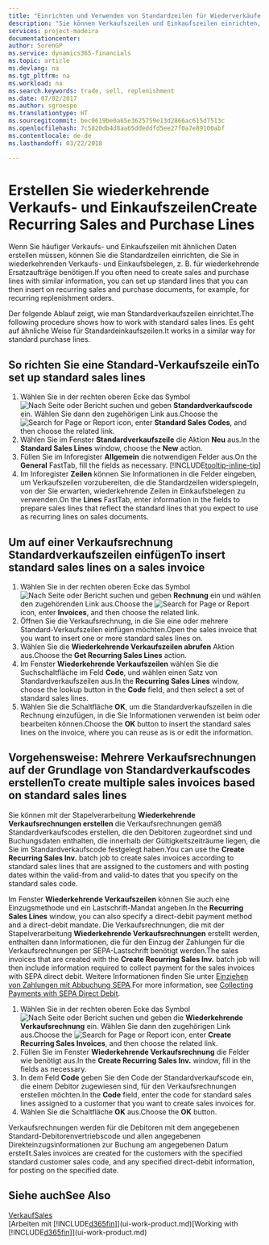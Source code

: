 ```yaml
---
title: "Einrichten und Verwenden von Standardzeilen für Wiederverkäufe und -einkäufe| Microsoft Docs"
description: "Sie können Verkaufszeilen und Einkaufszeilen einrichten, die Sie häufig machen und diese dann in Verkaufs- und Einkaufsbelegen einfügen, um die Zeilen mit Standardinformationen schnell auszufüllen."
services: project-madeira
documentationcenter: 
author: SorenGP
ms.service: dynamics365-financials
ms.topic: article
ms.devlang: na
ms.tgt_pltfrm: na
ms.workload: na
ms.search.keywords: trade, sell, replenishment
ms.date: 07/02/2017
ms.author: sgroespe
ms.translationtype: HT
ms.sourcegitcommit: bec0619be0a65e3625759e13d2866ac615d7513c
ms.openlocfilehash: 7c5820db4d8aa65ddeddfd5ee27f0a7e89100abf
ms.contentlocale: de-de
ms.lasthandoff: 03/22/2018

---
```

# <a name="create-recurring-sales-and-purchase-lines"></a><span data-ttu-id="07ff8-103">Erstellen Sie wiederkehrende Verkaufs- und Einkaufszeilen</span><span class="sxs-lookup"><span data-stu-id="07ff8-103">Create Recurring Sales and Purchase Lines</span></span>
<span data-ttu-id="07ff8-104">Wenn Sie häufiger Verkaufs- und Einkaufszeilen mit ähnlichen Daten erstellen müssen, können Sie die Standardzeilen einrichten, die Sie in wiederkehrenden Verkaufs- und Einkaufsbelegen, z. B. für wiederkehrende Ersatzaufträge benötigen.</span><span class="sxs-lookup"><span data-stu-id="07ff8-104">If you often need to create sales and purchase lines with similar information, you can set up standard lines that you can then insert on recurring sales and purchase documents, for example, for recurring replenishment orders.</span></span>  

<span data-ttu-id="07ff8-105">Der folgende Ablauf zeigt, wie man Standardverkaufszeilen einrichtet.</span><span class="sxs-lookup"><span data-stu-id="07ff8-105">The following procedure shows how to work with standard sales lines.</span></span> <span data-ttu-id="07ff8-106">Es geht auf ähnliche Weise für Standardeinkaufszeilen.</span><span class="sxs-lookup"><span data-stu-id="07ff8-106">It works in a similar way for standard purchase lines.</span></span>  

## <a name="to-set-up-standard-sales-lines"></a><span data-ttu-id="07ff8-107">So richten Sie eine Standard-Verkaufszeile ein</span><span class="sxs-lookup"><span data-stu-id="07ff8-107">To set up standard sales lines</span></span>  
1. <span data-ttu-id="07ff8-108">Wählen Sie in der rechten oberen Ecke das Symbol ![Nach Seite oder Bericht suchen](media/ui-search/search_small.png "Nach Seite oder Bericht suchen") und geben **Standardverkaufscode** ein. Wählen Sie dann den zugehörigen Link aus.</span><span class="sxs-lookup"><span data-stu-id="07ff8-108">Choose the ![Search for Page or Report](media/ui-search/search_small.png "Search for Page or Report icon") icon, enter **Standard Sales Codes**, and then choose the related link.</span></span>  
2. <span data-ttu-id="07ff8-109">Wählen Sie im Fenster **Standardverkaufszeile** die Aktion **Neu** aus.</span><span class="sxs-lookup"><span data-stu-id="07ff8-109">In the **Standard Sales Lines** window, choose the **New** action.</span></span>  
3. <span data-ttu-id="07ff8-110">Füllen Sie im Inforegister **Allgemein** die notwendigen Felder aus.</span><span class="sxs-lookup"><span data-stu-id="07ff8-110">On the **General** FastTab, fill the fields as necessary.</span></span> [!INCLUDE[tooltip-inline-tip](includes/tooltip-inline-tip_md.md)]  
4. <span data-ttu-id="07ff8-111">Im Inforegister **Zeilen** können Sie Informationen in die Felder eingeben, um Verkaufszeilen vorzubereiten, die die Standardzeilen widerspiegeln, von der Sie erwarten, wiederkehrende Zeilen in Einkaufsbelegen zu verwenden.</span><span class="sxs-lookup"><span data-stu-id="07ff8-111">On the **Lines** FastTab, enter information in the fields to prepare sales lines that reflect the standard lines that you expect to use as recurring lines on sales documents.</span></span>  

## <a name="to-insert-standard-sales-lines-on-a-sales-invoice"></a><span data-ttu-id="07ff8-112">Um auf einer Verkaufsrechnung Standardverkaufszeilen einfügen</span><span class="sxs-lookup"><span data-stu-id="07ff8-112">To insert standard sales lines on a sales invoice</span></span>
1. <span data-ttu-id="07ff8-113">Wählen Sie in der rechten oberen Ecke das Symbol ![Nach Seite oder Bericht suchen](media/ui-search/search_small.png "Nach Seite oder Bericht suchen") und geben **Rechnung** ein und wählen den zugehörenden Link aus.</span><span class="sxs-lookup"><span data-stu-id="07ff8-113">Choose the ![Search for Page or Report](media/ui-search/search_small.png "Search for Page or Report icon") icon, enter **Invoices**, and then choose the related link.</span></span>
2. <span data-ttu-id="07ff8-114">Öffnen Sie die Verkaufsrechnung, in die Sie eine oder mehrere Standard-Verkaufszeilen einfügen möchten.</span><span class="sxs-lookup"><span data-stu-id="07ff8-114">Open the sales invoice that you want to insert one or more standard sales lines on.</span></span>
3. <span data-ttu-id="07ff8-115">Wählen Sie die **Wiederkehrende Verkaufszeilen abrufen** Aktion aus.</span><span class="sxs-lookup"><span data-stu-id="07ff8-115">Choose the **Get Recurring Sales Lines** action.</span></span>
4. <span data-ttu-id="07ff8-116">Im Fenster **Wiederkehrende Verkaufszeilen** wählen Sie die Suchschaltfläche im Feld **Code**, und wählen einen Satz von Standardverkaufszeilen aus.</span><span class="sxs-lookup"><span data-stu-id="07ff8-116">In the **Recurring Sales Lines** window, choose the lookup button in the **Code** field, and then select a set of standard sales lines.</span></span>
5. <span data-ttu-id="07ff8-117">Wählen Sie die Schaltfläche **OK**, um die Standardverkaufszeilen in die Rechnung einzufügen, in die Sie Informationen verwenden ist beim oder bearbeiten können.</span><span class="sxs-lookup"><span data-stu-id="07ff8-117">Choose the **OK** button to insert the standard sales lines on the invoice, where you can reuse as is or edit the information.</span></span>

## <a name="to-create-multiple-sales-invoices-based-on-standard-sales-lines"></a><span data-ttu-id="07ff8-118">Vorgehensweise: Mehrere Verkaufsrechnungen auf der Grundlage von Standardverkaufscodes erstellen</span><span class="sxs-lookup"><span data-stu-id="07ff8-118">To create multiple sales invoices based on standard sales lines</span></span>
<span data-ttu-id="07ff8-119">Sie können mit der Stapelverarbeitung **Wiederkehrende Verkaufsrechnungen erstellen** die Verkaufsrechnungen gemäß Standardverkaufscodes erstellen, die den Debitoren zugeordnet sind und Buchungsdaten enthalten, die innerhalb der Gültigkeitszeiträume liegen, die Sie im Standardverkaufscode festgelegt haben.</span><span class="sxs-lookup"><span data-stu-id="07ff8-119">You can use the **Create Recurring Sales Inv.** batch job to create sales invoices according to standard sales lines that are assigned to the customers and with posting dates within the valid-from and valid-to dates that you specify on the standard sales code.</span></span>

<span data-ttu-id="07ff8-120">Im Fenster **Wiederkehrende Verkaufszeilen** können Sie auch eine Einzugsmethode und ein Lastschrift-Mandat angeben.</span><span class="sxs-lookup"><span data-stu-id="07ff8-120">In the **Recurring Sales Lines** window, you can also specify a direct-debit payment method and a direct-debit mandate.</span></span> <span data-ttu-id="07ff8-121">Die Verkaufsrechnungen, die mit der Stapelverarbeitung **Wiederkehrende Verkaufsrechnungen** erstellt werden, enthalten dann Informationen, die für den Einzug der Zahlungen für die Verkaufsrechnungen per SEPA-Lastschrift benötigt werden.</span><span class="sxs-lookup"><span data-stu-id="07ff8-121">The sales invoices that are created with the **Create Recurring Sales Inv.** batch job will then include information required to collect payment for the sales invoices with SEPA direct debit.</span></span> <span data-ttu-id="07ff8-122">Weitere Informationen finden Sie unter [Einziehen von Zahlungen mit Abbuchung SEPA](finance-collect-payments-with-sepa-direct-debit.md).</span><span class="sxs-lookup"><span data-stu-id="07ff8-122">For more information, see [Collecting Payments with SEPA Direct Debit](finance-collect-payments-with-sepa-direct-debit.md).</span></span>

1. <span data-ttu-id="07ff8-123">Wählen Sie in der rechten oberen Ecke das Symbol ![Nach Seite oder Bericht suchen](media/ui-search/search_small.png "Nach Seite oder Bericht suchen") und geben die **Wiederkehrende Verkaufsrechnung** ein. Wählen Sie dann den zugehörigen Link aus.</span><span class="sxs-lookup"><span data-stu-id="07ff8-123">Choose the ![Search for Page or Report](media/ui-search/search_small.png "Search for Page or Report icon") icon, enter **Create Recurring Sales Invoices**, and then choose the related link.</span></span>
2. <span data-ttu-id="07ff8-124">Füllen Sie im Fenster **Wiederkehrende Verkaufsrechnung** die Felder wie benötigt aus.</span><span class="sxs-lookup"><span data-stu-id="07ff8-124">In the **Create Recurring Sales Inv.** window, fill in the fields as necessary.</span></span>
3. <span data-ttu-id="07ff8-125">In dem Feld **Code** geben Sie den Code der Standardverkaufscode ein, die einem Debitor zugewiesen sind, für den Verkaufsrechnungen erstellen möchten.</span><span class="sxs-lookup"><span data-stu-id="07ff8-125">In the **Code** field, enter the code for standard sales lines assigned to a customer that you want to create sales invoices for.</span></span>
4. <span data-ttu-id="07ff8-126">Wählen Sie die Schaltfläche **OK** aus.</span><span class="sxs-lookup"><span data-stu-id="07ff8-126">Choose the **OK** button.</span></span>

<span data-ttu-id="07ff8-127">Verkaufsrechnungen werden für die Debitoren mit dem angegebenen Standard-Debitorenvertriebscode und allen angegebenen Direkteinzugsinformationen zur Buchung am angegebenen Datum erstellt.</span><span class="sxs-lookup"><span data-stu-id="07ff8-127">Sales invoices are created for the customers with the specified standard customer sales code, and any specified direct-debit information, for posting on the specified date.</span></span>

## <a name="see-also"></a><span data-ttu-id="07ff8-128">Siehe auch</span><span class="sxs-lookup"><span data-stu-id="07ff8-128">See Also</span></span>  
[<span data-ttu-id="07ff8-129">Verkauf</span><span class="sxs-lookup"><span data-stu-id="07ff8-129">Sales</span></span>](sales-manage-sales.md)  
<span data-ttu-id="07ff8-130">[Arbeiten mit [!INCLUDE[d365fin](includes/d365fin_md.md)]](ui-work-product.md)</span><span class="sxs-lookup"><span data-stu-id="07ff8-130">[Working with [!INCLUDE[d365fin](includes/d365fin_md.md)]](ui-work-product.md)</span></span>

